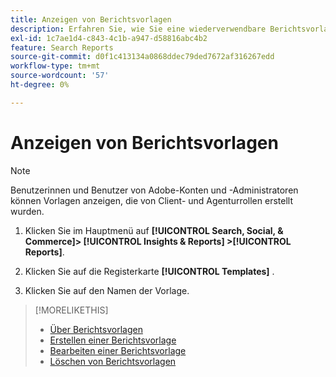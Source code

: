 ```yaml
---
title: Anzeigen von Berichtsvorlagen
description: Erfahren Sie, wie Sie eine wiederverwendbare Berichtsvorlage anzeigen.
exl-id: 1c7ae1d4-c843-4c1b-a947-d58816abc4b2
feature: Search Reports
source-git-commit: d0f1c413134a0868ddec79ded7672af316267edd
workflow-type: tm+mt
source-wordcount: '57'
ht-degree: 0%

---
```


# Anzeigen von Berichtsvorlagen

>[!NOTE]
>
>Benutzerinnen und Benutzer von Adobe-Konten und -Administratoren können Vorlagen anzeigen, die von Client- und Agenturrollen erstellt wurden.

1. Klicken Sie im Hauptmenü auf **[!UICONTROL Search, Social, & Commerce]> [!UICONTROL Insights & Reports] >[!UICONTROL Reports]**.

1. Klicken Sie auf die Registerkarte **[!UICONTROL Templates]** .

1. Klicken Sie auf den Namen der Vorlage.

>[!MORELIKETHIS]
>
>* [Über Berichtsvorlagen](template-about.md)
>* [Erstellen einer Berichtsvorlage](template-create.md)
>* [Bearbeiten einer Berichtsvorlage](template-edit.md)
>* [Löschen von Berichtsvorlagen](template-delete.md)

